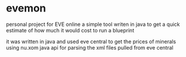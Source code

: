 evemon
======

personal project for EVE online a simple tool writen in java to get a quick estimate of how much it would cost to run a blueprint

it was written in java and used eve central to get the prices of minerals using nu.xom java api for parsing the xml files pulled from eve central
